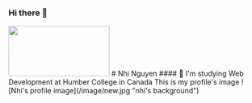 ### Hi there 👋
<!-- ![Nhi's gif](https://media.giphy.com/media/2IudUHdI075HL02Pkk/giphy.gif) -->
<img src="https://media.giphy.com/media/2IudUHdI075HL02Pkk/giphy.gif" width="200" height="100">
# Nhi Nguyen
#### 🌱 I'm studying Web Development at Humber College in Canada
This is my profile's image
![Nhi's profile image](/image/new.jpg "nhi's background")
<!--
**nhinguyen277/nhinguyen277** is a ✨ _special_ ✨ repository because its `README.md` (this file) appears on your GitHub profile.

Here are some ideas to get you started:

- 🔭 I’m currently working on ...
- 🌱 I’m currently learning ...
- 👯 I’m looking to collaborate on ...
- 🤔 I’m looking for help with ...
- 💬 Ask me about ...
- 📫 How to reach me: ...
- 😄 Pronouns: ...
- ⚡ Fun fact: ...
-->
